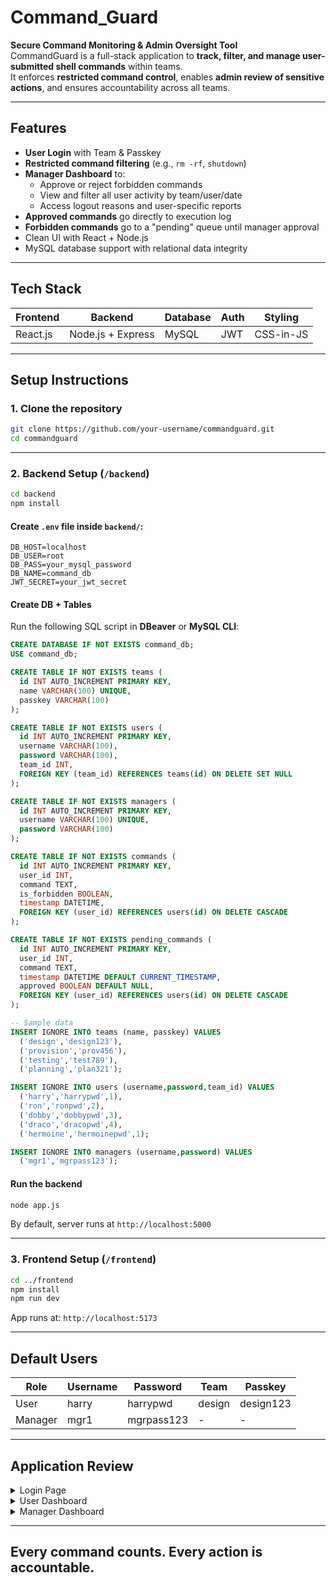 # Command_Guard

**Secure Command Monitoring & Admin Oversight Tool**  
CommandGuard is a full-stack application to **track, filter, and manage user-submitted shell commands** within teams.  
It enforces **restricted command control**, enables **admin review of sensitive actions**, and ensures accountability across all teams.

---

## Features

- **User Login** with Team & Passkey
- **Restricted command filtering** (e.g., `rm -rf`, `shutdown`)
- **Manager Dashboard** to:
  - Approve or reject forbidden commands
  - View and filter all user activity by team/user/date
  - Access logout reasons and user-specific reports
- **Approved commands** go directly to execution log
- **Forbidden commands** go to a "pending" queue until manager approval
- Clean UI with React + Node.js
- MySQL database support with relational data integrity

---

## Tech Stack

| Frontend     | Backend         | Database | Auth   | Styling    |
|--------------|------------------|----------|--------|------------|
| React.js     | Node.js + Express| MySQL    | JWT    | CSS-in-JS  |

---

##  Setup Instructions

### 1. Clone the repository

```bash
git clone https://github.com/your-username/commandguard.git
cd commandguard
```

---

### 2. Backend Setup (`/backend`)

```bash
cd backend
npm install
```

#### Create `.env` file inside `backend/`:

```
DB_HOST=localhost
DB_USER=root
DB_PASS=your_mysql_password
DB_NAME=command_db
JWT_SECRET=your_jwt_secret
```

#### Create DB + Tables

Run the following SQL script in **DBeaver** or **MySQL CLI**:

```sql
CREATE DATABASE IF NOT EXISTS command_db;
USE command_db;

CREATE TABLE IF NOT EXISTS teams (
  id INT AUTO_INCREMENT PRIMARY KEY,
  name VARCHAR(100) UNIQUE,
  passkey VARCHAR(100)
);

CREATE TABLE IF NOT EXISTS users (
  id INT AUTO_INCREMENT PRIMARY KEY,
  username VARCHAR(100),
  password VARCHAR(100),
  team_id INT,
  FOREIGN KEY (team_id) REFERENCES teams(id) ON DELETE SET NULL
);

CREATE TABLE IF NOT EXISTS managers (
  id INT AUTO_INCREMENT PRIMARY KEY,
  username VARCHAR(100) UNIQUE,
  password VARCHAR(100)
);

CREATE TABLE IF NOT EXISTS commands (
  id INT AUTO_INCREMENT PRIMARY KEY,
  user_id INT,
  command TEXT,
  is_forbidden BOOLEAN,
  timestamp DATETIME,
  FOREIGN KEY (user_id) REFERENCES users(id) ON DELETE CASCADE
);

CREATE TABLE IF NOT EXISTS pending_commands (
  id INT AUTO_INCREMENT PRIMARY KEY,
  user_id INT,
  command TEXT,
  timestamp DATETIME DEFAULT CURRENT_TIMESTAMP,
  approved BOOLEAN DEFAULT NULL,
  FOREIGN KEY (user_id) REFERENCES users(id) ON DELETE CASCADE
);

-- Sample data
INSERT IGNORE INTO teams (name, passkey) VALUES
  ('design','design123'),
  ('provision','prov456'),
  ('testing','test789'),
  ('planning','plan321');

INSERT IGNORE INTO users (username,password,team_id) VALUES
  ('harry','harrypwd',1),
  ('ron','ronpwd',2), 
  ('dobby','dobbypwd',3),
  ('draco','dracopwd',4),
  ('hermoine','hermoinepwd',1);

INSERT IGNORE INTO managers (username,password) VALUES
  ('mgr1','mgrpass123');
```

#### Run the backend

```bash
node app.js
```

By default, server runs at `http://localhost:5000`

---

### 3. Frontend Setup (`/frontend`)

```bash
cd ../frontend
npm install
npm run dev
```

App runs at: `http://localhost:5173`

---

## Default Users

| Role     | Username | Password     | Team       | Passkey     |
|----------|----------|--------------|------------|-------------|
| User     | harry    | harrypwd     | design     | design123   |
| Manager  | mgr1     | mgrpass123   | -          | -           |

---

## Application Review

<details>
<summary>Login Page</summary>
<img src=![image](https://github.com/user-attachments/assets/901cafb2-9ab3-4176-8dd6-b2a913424403)
 />
<img src=![image](https://github.com/user-attachments/assets/066344d9-7787-431f-a641-3c27eff58ce4)


 />
<img src=![image](https://github.com/user-attachments/assets/56b9db09-654f-493c-be42-cd7142da913e)

 />
</details>

<details>
<summary>User Dashboard</summary>
<img src=![image](https://github.com/user-attachments/assets/bf22fc0c-364e-4350-ada9-d441681f25e5)
 />
</details>

<details>
<summary>Manager Dashboard</summary>
<img src=![image](https://github.com/user-attachments/assets/4bf7009f-5fd3-4bd5-bf89-d9489e7dae59)
 />
<img src=![image](https://github.com/user-attachments/assets/0f44e3f4-1dda-4b32-9bce-f34b1cb153e5)

 />
</details>

---
Every command counts. Every action is accountable.
---

